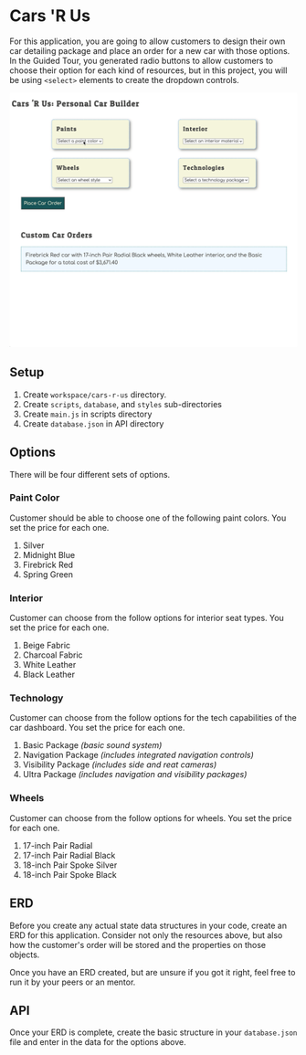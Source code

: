 # Cars 'R Us

For this application, you are going to allow customers to design their own car detailing package and place an order for a new car with those options. In the Guided Tour, you generated radio buttons to allow customers to choose their option for each kind of resources, but in this project, you will be using `<select>` elements to create the dropdown controls.

<img src="./images/car-builder-overview.gif" alt="animataion of car builder user interface" width="800px">

## Setup

1. Create `workspace/cars-r-us` directory.
1. Create `scripts`, `database`, and `styles` sub-directories
2. Create `main.js` in scripts directory
3. Create `database.json` in API directory

## Options

There will be four different sets of options.

### Paint Color

Customer should be able to choose one of the following paint colors. You set the price for each one.

1. Silver
1. Midnight Blue
1. Firebrick Red
1. Spring Green

### Interior

Customer can choose from the follow options for interior seat types. You set the price for each one.

1. Beige Fabric
1. Charcoal Fabric
1. White Leather
1. Black Leather

### Technology

Customer can choose from the follow options for the tech capabilities of the car dashboard. You set the price for each one.

1. Basic Package _(basic sound system)_
1. Navigation Package _(includes integrated navigation controls)_
1. Visibility Package _(includes side and reat cameras)_
1. Ultra Package _(includes navigation and visibility packages)_

### Wheels

Customer can choose from the follow options for wheels. You set the price for each one.

1. 17-inch Pair Radial
1. 17-inch Pair Radial Black
1. 18-inch Pair Spoke Silver
1. 18-inch Pair Spoke Black

## ERD

Before you create any actual state data structures in your code, create an ERD for this application. Consider not only the resources above, but also how the customer's order will be stored and the properties on those objects.

Once you have an ERD created, but are unsure if you got it right, feel free to run it by your peers or an mentor.

## API

Once your ERD is complete, create the basic structure in your `database.json` file and enter in the data for the options above.

